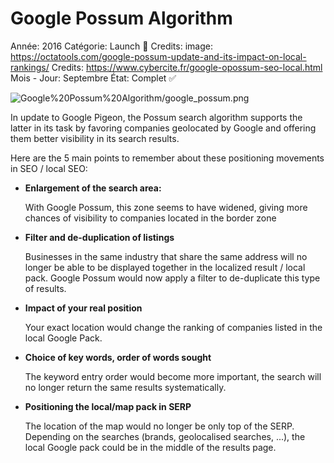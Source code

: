 # Google Possum Algorithm

Année: 2016
Catégorie: Launch 🚀
Credits: image: https://octatools.com/google-possum-update-and-its-impact-on-local-rankings/
Credits: https://www.cybercite.fr/google-opossum-seo-local.html
Mois - Jour: Septembre
État: Complet ✅

![Google%20Possum%20Algorithm/google_possum.png](Google%20Possum%20Algorithm/google_possum.png)

In update to Google Pigeon, the Possum search algorithm supports the latter in its task by favoring companies geolocated by Google and offering them better visibility in its search results.

Here are the 5 main points to remember about these positioning movements in SEO / local SEO:

- **Enlargement of the search area:**

    With Google Possum, this zone seems to have widened, giving more chances of visibility to companies located in the border zone

- **Filter and de-duplication of listings**

    Businesses in the same industry that share the same address will no longer be able to be displayed together in the localized result / local pack. Google Possum would now apply a filter to de-duplicate this type of results.

- **Impact of your real position**

    Your exact location would change the ranking of companies listed in the local Google Pack.

- **Choice of key words, order of words sought**

    The keyword entry order would become more important, the search will no longer return the same results systematically.

- **Positioning the local/map pack in SERP**

    The location of the map would no longer be only top of the SERP. Depending on the searches (brands, geolocalised searches, ...), the local Google pack could be in the middle of the results page.